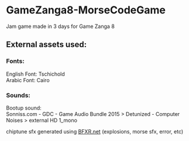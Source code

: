 # GameZanga8-MorseCodeGame
Jam game made in 3 days for Game Zanga 8

## External assets used:
### Fonts:
English Font: Tschichold  
Arabic Font: Cairo

### Sounds:
Bootup sound:  
Sonniss.com - GDC - Game Audio Bundle 2015 > Detunized - Computer Noises > external HD 1_mono  


chiptune sfx generated using [BFXR.net](https://www.bfxr.net/) (explosions, morse sfx, error, etc)
